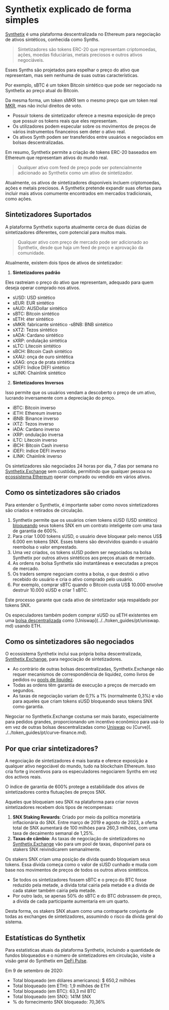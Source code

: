 # Synthetix explicado de forma simples

[Synthetix](https://synthetix.io/) é uma plataforma descentralizada no Ethereum para negociação de ativos sintéticos, conhecida como Synths.

> Sintetizadores são tokens ERC-20 que representam criptomoedas, ações, moedas fiduciárias, metais preciosos e outros ativos negociáveis.

Esses Synths são projetados para espelhar o preço do ativo que representam, mas sem nenhuma de suas outras características.

Por exemplo, sBTC é um token Bitcoin sintético que pode ser negociado na Synthetix ao preço atual do Bitcoin.

Da mesma forma, um token sMKR tem o mesmo preço que um token real [MKR](../../token_guides/pt/makerdao.md), mas não inclui direitos de voto.

- Possuir tokens de sintetizador oferece a mesma exposição de preço que possuir os tokens reais que eles representam.
- Os utilizadores podem especular sobre os movimentos de preços de vários instrumentos financeiros sem deter o ativo real.
- Os ativos Synth podem ser transferidos entre usuários e negociados em bolsas descentralizadas.

Em resumo, Synthetix permite a criação de tokens ERC-20 baseados em Ethereum que representam ativos do mundo real.

> Qualquer ativo com feed de preço pode ser potencialmente adicionado ao Synthetix como um ativo de sintetizador.

Atualmente, os ativos de sintetizadores disponíveis incluem criptomoedas, ações e metais preciosos. A Synthetix pretende expandir suas ofertas para incluir mais ativos comumente encontrados em mercados tradicionais, como ações.

## Sintetizadores Suportados

A plataforma Synthetix suporta atualmente cerca de duas dúzias de sintetizadores diferentes, com potencial para muitos mais.

> Qualquer ativo com preço de mercado pode ser adicionado ao Synthetix, desde que haja um feed de preço e aprovação da comunidade.

Atualmente, existem dois tipos de ativos de sintetizador:

1. **Sintetizadores padrão**

 Eles rastreiam o preço do ativo que representam, adequado para quem deseja operar comprado nos ativos.
 - sUSD: USD sintético
 - sEUR: EUR sintético
 - sAUD: AUSDollar sintético
 - sBTC: Bitcoin sintético
 - sETH: éter sintético
 - sMKR: fabricante sintético
 -sBNB: BNB sintético
 - sXTZ: Tezos sintético
 - sADA: Cardano sintético
 - sXRP: ondulação sintética
 - sLTC: Litecoin sintético
 - sBCH: Bitcoin Cash sintético
 - sXAU: onça de ouro sintética
 - sXAG: onça de prata sintética
 - sDEFI: Índice DEFI sintético
 - sLINK: Chainlink sintético

2. **Sintetizadores Inversos**

 Isso permite que os usuários vendam a descoberto o preço de um ativo, lucrando inversamente com a depreciação do preço.
 - iBTC: Bitcoin inverso
 - iETH: Ethereum inverso
 - iBNB: Binance inverso
 - iXTZ: Tezos inverso
 - iADA: Cardano inverso
 - iXRP: ondulação inversa
 - iLTC: Litecoin inverso
 - iBCH: Bitcoin Cash inverso
 - iDEFI: índice DEFI inverso
 - iLINK: Chainlink inverso

Os sintetizadores são negociados 24 horas por dia, 7 dias por semana no [Synthetix.Exchange](https://synthetix.exchange) sem custódia, permitindo que qualquer pessoa no [ecossistema Ethereum](../../token_guides/pt/ethereum.md) operar comprado ou vendido em vários ativos.

## Como os sintetizadores são criados

Para entender o Synthetix, é importante saber como novos sintetizadores são criados e retirados de circulação.

1. Synthetix permite que os usuários criem tokens sUSD (USD sintético) [bloqueando](https://mintr.synthetix.io/) seus tokens SNX em um contrato inteligente com uma taxa de garantia de 600%.
2. Para criar 1.000 tokens sUSD, o usuário deve bloquear pelo menos US$ 6.000 em tokens SNX. Esses tokens são devolvidos quando o usuário reembolsa o valor emprestado.
3. Uma vez criados, os tokens sUSD podem ser negociados na bolsa Synthetix por outros ativos sintéticos aos preços atuais de mercado.
4. As ordens na bolsa Synthetix são instantâneas e executadas a preços de mercado.
5. Os traders sempre negociam contra a bolsa, o que destrói o ativo recebido do usuário e cria o ativo comprado pelo usuário.
6. Por exemplo, comprar sBTC quando o Bitcoin custa US$ 10.000 envolve destruir 10.000 sUSD e criar 1 sBTC.

Este processo garante que cada ativo de sintetizador seja respaldado por tokens SNX.

Os especuladores também podem comprar sUSD ou sETH existentes em uma [bolsa descentralizada](../../defi/pt/3-decentralized-exchanges.md) como [Uniswap](../../token_guides/pt/uniswap. md) usando ETH.

## Como os sintetizadores são negociados

O ecossistema Synthetix inclui sua própria bolsa descentralizada, [Synthetix.Exchange](https://synthetix.exchange), para negociação de sintetizadores.

- Ao contrário de outras bolsas descentralizadas, Synthetix.Exchange não requer mecanismos de correspondência de liquidez, como livros de pedidos ou [pools de liquidez](../../defi/pt/3-decentralized-exchanges.md).
- Todas as ordens têm garantia de execução a preços de mercado em segundos.
- As taxas de negociação variam de 0,1% a 1% (normalmente 0,3%) e vão para aqueles que criam tokens sUSD bloqueando seus tokens SNX como garantia.

Negociar no Synthetix.Exchange costuma ser mais barato, especialmente para pedidos grandes, proporcionando um incentivo econômico para usá-lo em vez de outras bolsas descentralizadas como [Uniswap](../../token_guides/pt/uniswap.md) ou [Curve](. ./../token_guides/pt/curve-finance.md).

## Por que criar sintetizadores?

A negociação de sintetizadores é mais barata e oferece exposição a qualquer ativo negociável do mundo, tudo na blockchain Ethereum. Isso cria forte g incentivos para os especuladores negociarem Synths em vez dos activos reais.

O índice de garantia de 600% protege a estabilidade dos ativos de sintetizadores contra flutuações de preços SNX.

Aqueles que bloqueiam seu SNX na plataforma para criar novos sintetizadores recebem dois tipos de recompensas:
1. **SNX Staking Rewards**: Criado por meio da política monetária inflacionária do SNX. Entre março de 2019 e agosto de 2023, a oferta total de SNX aumentará de 100 milhões para 260,3 milhões, com uma taxa de decaimento semanal de 1,25%.
2. **Taxas de câmbio**: As taxas de negociação de sintetizadores no [Synthetix.Exchange](https://synthetix.exchange/#/) vão para um pool de taxas, disponível para os stakers SNX reivindicarem semanalmente.

Os stakers SNX criam uma posição de dívida quando bloqueiam seus tokens. Essa dívida começa como o valor de sUSD cunhado e muda com base nos movimentos de preços de todos os outros ativos sintéticos.

- Se todos os sintetizadores fossem sBTC e o preço do BTC fosse reduzido pela metade, a dívida total cairia pela metade e a dívida de cada staker também cairia pela metade.
- Por outro lado, se apenas 50% do sBTC e do BTC dobrassem de preço, a dívida de cada participante aumentaria em um quarto.

Desta forma, os stakers SNX atuam como uma contraparte conjunta de todas as exchanges de sintetizadores, assumindo o risco da dívida geral do sistema.

## Estatísticas do Synthetix

Para estatísticas atuais da plataforma Synthetix, incluindo a quantidade de fundos bloqueados e o número de sintetizadores em circulação, visite a visão geral do Synthetix em [DeFi Pulse](https://dashboard.synthetix.io).

Em 9 de setembro de 2020:
- Total bloqueado (em dólares americanos): $ 650,2 milhões
- Total bloqueado (em ETH): 1,9 milhões de ETH
- Total bloqueado (em BTC): 63,3 mil BTC
- Total bloqueado (em SNX): 141M SNX
- % do fornecimento SNX bloqueado: 70,36%